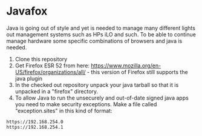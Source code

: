 # Javafox

Java is going out of style and yet is needed to manage many different lights out management systems such as HPs iLO and such.  To be able to continue manage hardware some specific combinations of browsers and java is needed.

1. Clone this repository
1. Get Firefox ESR 52 from here: https://www.mozilla.org/en-US/firefox/organizations/all/ - this version of Firefox still supports the java plugin
1. In the checked out repository unpack your java tarball so that it is unpacked in a "firefox" directory.
1. To allow Java to run the unsecurely and out-of-date signed java apps you need to make security exceptions.   Make a file called "exception.sites" in this kind of format:

```
https://192.168.254.0
https://192.168.254.1
```
